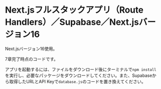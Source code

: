 # Next.jsフルスタックアプリ（Route Handlers）／Supabase／Next.jsバージョン16

Next.jsバージョン16使用。

7章完了時点のコードです。

アプリを起動するには、ファイルをダウンロード後にターミナルで`npm install`を実行し、必要なパッケージをダウンロードしてください。また、Supabaseから取得したURLとAPI Keyで`database.js`のコードを置き換えてください。